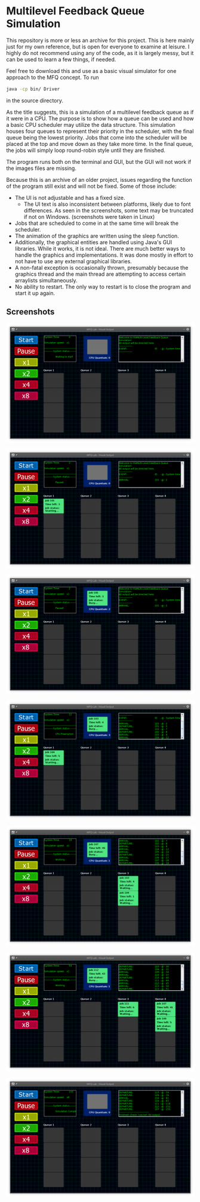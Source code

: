 # Multilevel Feedback Queue Simulation

This repository is more or less an archive for this project. This is here mainly just for my own reference, but is open for everyone to examine at leisure. I highly do not recommend using any of the code, as it is largely messy, but it can be used to learn a few things, if needed.

Feel free to download this and use as a basic visual simulator for one approach to the MFQ concept. To run

```bash
java -cp bin/ Driver
```

in the source directory.


As the title suggests, this is a simulation of a multilevel feedback queue as if it were in a CPU. The purpose is to show how a queue can be used and how a basic CPU scheduler may utilize the data structure. This simulation houses four queues to represent their priority in the scheduler, with the final queue being the lowest priority. Jobs that come into the scheduler will be placed at the top and move down as they take more time. In the final queue, the jobs will simply loop round-robin style until they are finished.

The program runs both on the terminal and GUI, but the GUI will not work if the images files are missing.

Because this is an archive of an older project, issues regarding the function of the program still exist and will not be fixed. Some of those include:

- The UI is not adjustable and has a fixed size.
  - The UI text is also inconsistent between platforms, likely due to font differences. As seen in the screenshots, some text may be truncated if not on Windows. (screenshots were taken in Linux)
- Jobs that are scheduled to come in at the same time will break the scheduler.
- The animation of the graphics are written using the sleep function.
- Additionally, the graphical entities are handled using Java's GUI libraries. While it works, it is not ideal. There are much better ways to handle the graphics and implementations. It was done mostly in effort to not have to use any external graphical libraries.
- A non-fatal exception is occasionally thrown, presumably because the graphics thread and the main thread are attempting to access certain arraylists simultaneously.
- No ability to restart. The only way to restart is to close the program and start it up again.



## Screenshots

![](./screenshots/scrshot_0.png)

![](./screenshots/scrshot_1.png)

![](./screenshots/scrshot_2.png)

![](./screenshots/scrshot_3.png)

![](./screenshots/scrshot_4.png)

![](./screenshots/scrshot_5.png)

![](./screenshots/scrshot_6.png)
